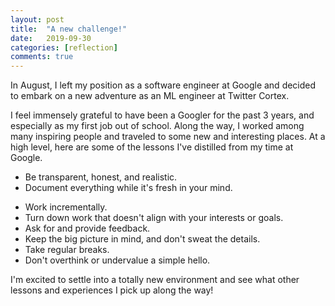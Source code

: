 ```yaml
---
layout: post
title:  "A new challenge!"
date:   2019-09-30
categories: [reflection]
comments: true
---
```

In August, I left my position as a software engineer at Google and decided to embark on a new adventure as an ML engineer at Twitter Cortex.

I feel immensely grateful to have been a Googler for the past 3 years, and especially as my first job out of school. Along the way, I worked among many inspiring people and traveled to some new and interesting places. At a high level, here are some of the lessons I've distilled from my time at Google.

<!--more-->

* Be transparent, honest, and realistic. <!-- When tasked with a project that seems confusing or poorly motivated, speak up - don't isolate yourself assuming that you'll reason it out later! It can be difficult to speak up at the risk of appearing dumb. By clarifying misunderstandings and early on, you can prevent larger issues down the line. However, if this is happening too often, it may be a sign of a bigger issue. I'm still re-learning this all the time. -->
* Document everything while it's fresh in your mind. 
<!-- Do it for your own mental sake and for the sake of the project/company. It will make life easier by:-->
<!-- * promoting collaboration with others -->
<!-- * eliminating the burden of remembering details -->
<!-- * increasing the transparency of your project -->
* Work incrementally. <!-- Nothing of high quality is built in a day. -->
* Turn down work that doesn't align with your interests or goals. <!-- If your role allows it, be selective about the work you are doing if you are serious about learning and improving. -->
* Ask for and provide feedback. <!-- Everybody has blind spots, and nobody is perfect. The first step to learning is to become conscious of these blind spots. For solo projects, take time to self-evaluate often. -->
* Keep the big picture in mind, and don't sweat the details. <!-- It's easy to get invested trying to fix unimportant problems and problems bugs. At the end of the day, try to match your effort on a problem or task in proportion to its overall importance. -->
* Take regular breaks. <!-- We weren't wired to work for hours uninterrupted (or at least I'm not). Drink water, go on a walk, take a walk and focus on the shallowness and regularity of your breathing. -->
* Don't overthink or undervalue a simple hello.

I'm excited to settle into a totally new environment and see what other lessons and experiences I pick up along the way!

<!-- Jekyll also offers powerful support for code snippets:

{% highlight ruby %}
def print_hi(name)
  puts "Hi, #{name}"
end
print_hi('Tom')
#=> prints 'Hi, Tom' to STDOUT.
{% endhighlight %}

Check out the [Jekyll docs][jekyll] for more info on how to get the most out of Jekyll. File all bugs/feature requests at [Jekyll’s GitHub repo][jekyll-gh]. If you have questions, you can ask them on [Jekyll’s dedicated Help repository][jekyll-help].

[jekyll]:      http://jekyllrb.com
[jekyll-gh]:   https://github.com/jekyll/jekyll
[jekyll-help]: https://github.com/jekyll/jekyll-help
 -->